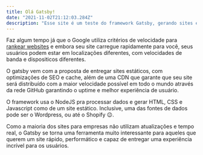 ```yaml
---
title: Olá Gatsby!
date: "2021-11-02T21:12:03.284Z"
description: "Esse site é um teste do framework Gatsby, gerando sites estáticos seguindo as boas práticas do mercado de forma rápida e escalonável"
---
```


Faz algum tempo já que o Google utiliza critérios de velocidade para [rankear websites](https://support.google.com/webmasters/answer/9205520?hl=pt "rankear websites") e embora seu site carregue rapidamente para você, seus usuários podem estar em localizações diferentes, com velocidades de banda e dispositicos diferentes.

O gatsby vem com a proposta de entregar sites estáticos, com optimizações de SEO e cache, além de uma CDN que garante que seu site será distribuído com a maior velocidade possível em todo o mundo através da rede GitHub garantindo o uptime e melhor experiência de usuário.

O framework usa o NodeJS pra processar dados e gerar HTML, CSS e Javascript como de um site estático. Inclusive, uma das fontes de dados pode ser o Wordpress, ou até o Shopify 😉.

Como a maioria dos sites para empresas não utilizam atualizações e tempo real, o Gatsby se torna uma ferramenta muito interessante para aqueles que querem um site rápido, performático e capaz de entregar uma experiência incrível para os usuários.
